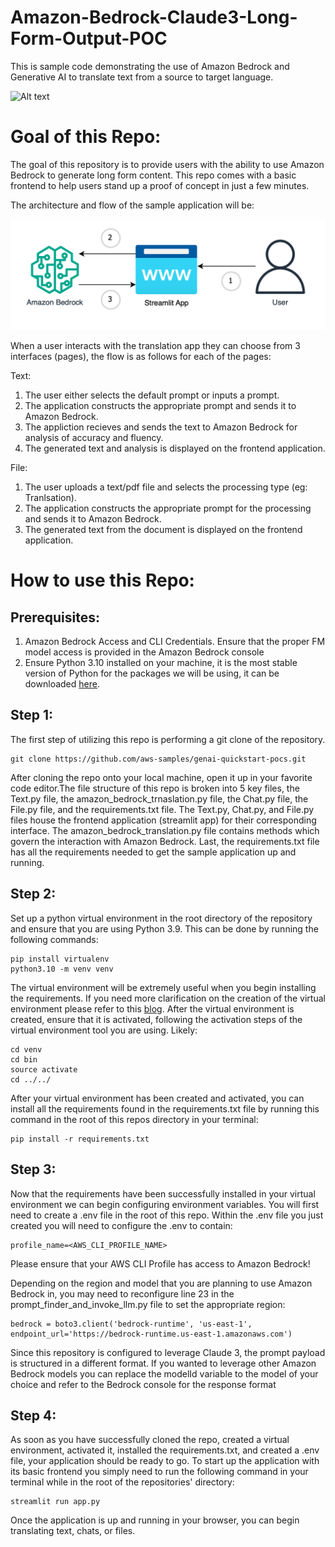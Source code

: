 # Amazon-Bedrock-Claude3-Long-Form-Output-POC

This is sample code demonstrating the use of Amazon Bedrock and Generative AI to translate text from a source to target language.

![Alt text](images/demo.gif)

# **Goal of this Repo:**

The goal of this repository is to provide users with the ability to use Amazon Bedrock to generate long form content. This repo comes with a basic frontend to help users stand up a proof of concept in just a few minutes.

The architecture and flow of the sample application will be:

![Alt text](images/architecture.png "POC Architecture")

When a user interacts with the translation app they can choose from 3 interfaces (pages), the flow is as follows for each of the pages:

Text:
1. The user either selects the default prompt or inputs a prompt.
2. The application constructs the appropriate prompt and sends it to Amazon Bedrock.
3. The appliction recieves and sends the text to Amazon Bedrock for analysis of accuracy and fluency.
4. The generated text and analysis is displayed on the frontend application.

File:
1. The user uploads a text/pdf file and selects the processing type (eg: Tranlsation).
2. The application constructs the appropriate prompt for the processing and sends it to Amazon Bedrock.
3. The generated text from the document is displayed on the frontend application.

# How to use this Repo:

## Prerequisites:

1. Amazon Bedrock Access and CLI Credentials. Ensure that the proper FM model access is provided in the Amazon Bedrock console
2. Ensure Python 3.10 installed on your machine, it is the most stable version of Python for the packages we will be using, it can be downloaded [here](https://www.python.org/downloads/release/python-3100/).

## Step 1:

The first step of utilizing this repo is performing a git clone of the repository.

```
git clone https://github.com/aws-samples/genai-quickstart-pocs.git
```

After cloning the repo onto your local machine, open it up in your favorite code editor.The file structure of this repo is broken into 5 key files,
the Text.py file, the amazon_bedrock_trnaslation.py file, the Chat.py file, the File.py file, and the requirements.txt file. The Text.py, Chat.py, and File.py files house the frontend application (streamlit app) for their corresponding interface.
The amazon_bedrock_translation.py file contains methods which govern the interaction with Amazon Bedrock.
Last, the requirements.txt
file has all the requirements needed to get the sample application up and running.

## Step 2:

Set up a python virtual environment in the root directory of the repository and ensure that you are using Python 3.9. This can be done by running the following commands:

```
pip install virtualenv
python3.10 -m venv venv
```

The virtual environment will be extremely useful when you begin installing the requirements. If you need more clarification on the creation of the virtual environment please refer to this [blog](https://www.freecodecamp.org/news/how-to-setup-virtual-environments-in-python/).
After the virtual environment is created, ensure that it is activated, following the activation steps of the virtual environment tool you are using. Likely:

```
cd venv
cd bin
source activate
cd ../../
```

After your virtual environment has been created and activated, you can install all the requirements found in the requirements.txt file by running this command in the root of this repos directory in your terminal:

```
pip install -r requirements.txt
```

## Step 3:

Now that the requirements have been successfully installed in your virtual environment we can begin configuring environment variables.
You will first need to create a .env file in the root of this repo. Within the .env file you just created you will need to configure the .env to contain:

```
profile_name=<AWS_CLI_PROFILE_NAME>
```

Please ensure that your AWS CLI Profile has access to Amazon Bedrock!

Depending on the region and model that you are planning to use Amazon Bedrock in, you may need to reconfigure line 23 in the prompt_finder_and_invoke_llm.py file to set the appropriate region:

```
bedrock = boto3.client('bedrock-runtime', 'us-east-1', endpoint_url='https://bedrock-runtime.us-east-1.amazonaws.com')
```

Since this repository is configured to leverage Claude 3, the prompt payload is structured in a different format. If you wanted to leverage other Amazon Bedrock models you can replace the modelId variable to the model of your choice and refer to the Bedrock console for the response format

## Step 4:

As soon as you have successfully cloned the repo, created a virtual environment, activated it, installed the requirements.txt, and created a .env file, your application should be ready to go.
To start up the application with its basic frontend you simply need to run the following command in your terminal while in the root of the repositories' directory:

```
streamlit run app.py
```

Once the application is up and running in your browser, you can begin translating text, chats, or files.
